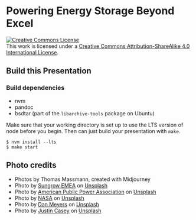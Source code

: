 # Powering Energy Storage Beyond Excel

<a rel="license" href="http://creativecommons.org/licenses/by-sa/4.0/"><img alt="Creative Commons License" style="border-width:0" src="https://i.creativecommons.org/l/by-sa/4.0/88x31.png" /></a><br />
This work is licensed under a <a rel="license" href="http://creativecommons.org/licenses/by-sa/4.0/">Creative Commons
Attribution-ShareAlike 4.0 International License</a>.

## Build this Presentation

### Build dependencies

- nvm
- pandoc
- bsdtar (part of the `libarchive-tools` package on Ubuntu)

Make sure that your working directory is set up to use the LTS version of node before you begin. Then can just build your presentation with `make`.

```
$ nvm install --lts
$ make start
```

## Photo credits

- Photos by Thomas Massmann, created with Midjourney
- Photo by <a href="https://unsplash.com/@sungrowemea?utm_content=creditCopyText&utm_medium=referral&utm_source=unsplash">Sungrow EMEA</a> on <a href="https://unsplash.com/photos/itv-MC5S6cU?utm_content=creditCopyText&utm_medium=referral&utm_source=unsplash">Unsplash</a>
- Photo by <a href="https://unsplash.com/@publicpowerorg?utm_content=creditCopyText&utm_medium=referral&utm_source=unsplash">American Public Power Association</a> on <a href="https://unsplash.com/photos/dR3Fb6dBEc0?utm_content=creditCopyText&utm_medium=referral&utm_source=unsplash">Unsplash</a>
- Photo by <a href="https://unsplash.com/@nasa?utm_content=creditCopyText&utm_medium=referral&utm_source=unsplash">NASA</a> on <a href="https://unsplash.com/photos/Q1p7bh3SHj8?utm_content=creditCopyText&utm_medium=referral&utm_source=unsplash">Unsplash</a>
- Photo by <a href="https://unsplash.com/@dmey503?utm_content=creditCopyText&utm_medium=referral&utm_source=unsplash">Dan Meyers</a> on <a href="https://unsplash.com/photos/w6X7XaolqA0?utm_content=creditCopyText&utm_medium=referral&utm_source=unsplash">Unsplash</a>
- Photo by <a href="https://unsplash.com/@justcasey76?utm_content=creditCopyText&utm_medium=referral&utm_source=unsplash">Justin Casey</a> on <a href="https://unsplash.com/photos/7B0D1zO3PoQ?utm_content=creditCopyText&utm_medium=referral&utm_source=unsplash">Unsplash</a>
